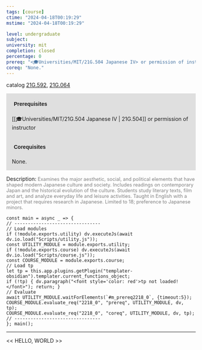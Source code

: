 ```yaml
---
tags: [course]
ctime: "2024-04-18T00:19:29"
mstime: "2024-04-18T00:19:29"

level: undergraduate
subject: 
university: mit
completion: closed
percentage: 0
prereq: "<🎓Universities/MIT/21G.504 Japanese IV> or permission of instructor"
coreq: "None."
---
```


catalog [21G.592](http://student.mit.edu/catalog/m21Gf.html#21G.592), [21G.064](http://student.mit.edu/catalog/m21Ga.html#21G.064)

<span style="display: block; padding: 15px; background-color: rgb(100, 100, 100, 0.2);"><font id="m_prereq2218_0" style="display: block; font-family: Arial, sans-serif; font-weight: bold; padding: 5px">Prerequisites</font><br><span id="prereq2218_0">[[🎓Universities/MIT/21G.504 Japanese IV | 21G.504]] or permission of instructor</span></span>
<span style="display: block; padding: 15px; background-color: rgb(100, 100, 100, 0.2);"><font id="m_coreq2218_0" style="display: block; font-family: Arial, sans-serif; font-weight: bold; padding: 5px">Corequisites</font><br><span id="coreq2218_0">None.</span></span>

<font style="">Description:</font>
<font style="color: grey; font-size: 0.8rem;">Examines the major aesthetic, social, and political elements that have shaped modern Japanese culture and society. Includes readings on contemporary Japan and the historical evolution of the culture. Students study literary texts, film and art, and analyze everyday life and leisure activities. Taught in English with a project that requires research in Japanese. Limited to 18; preference to Japanese minors.</font>

```dataviewjs
const main = async _ => {
// --------------------------------
// Load modules
if (!module.exports.utility) dv.executeJs(await dv.io.load("Scripts/utility.js"));
const UTILITY_MODULE = module.exports.utility;
if (!module.exports.course) dv.executeJs(await dv.io.load("Scripts/course.js"));
const COURSE_MODULE = module.exports.course;
// Load tp
let tp = this.app.plugins.getPlugin("templater-obsidian").templater.current_functions_object;
if (!tp) { dv.paragraph("<font style='color: red'>tp not loaded!</font>"); return; }
// Evaluate
await UTILITY_MODULE.waitForElements(`#m_prereq2218_0`, {timeout:5});
COURSE_MODULE.evaluate_req("2218_0", "prereq", UTILITY_MODULE, dv, tp);
COURSE_MODULE.evaluate_req("2218_0", "coreq", UTILITY_MODULE, dv, tp);
// --------------------------------
}; main();
```

---

<< HELLO, WORLD >>
